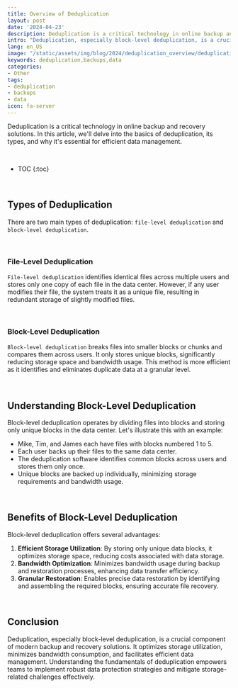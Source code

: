 ```yaml
---
title: Overview of Deduplication
layout: post
date: '2024-04-23'
description: Deduplication is a critical technology in online backup and recovery solutions.
intro: "Deduplication, especially block-level deduplication, is a crucial component of modern backup and recovery solutions."
lang: en_US
image: "/static/assets/img/blog/2024/deduplication_overview/deduplication_overview.jpg"
keywords: deduplication,backups,data
categories:
- Other
tags:
- deduplication
- backups
- data
icon: fa-server
---
```


Deduplication is a critical technology in online backup and recovery solutions. In this article, we'll delve into the basics of deduplication, its types, and why it's essential for efficient data management.

<br>

* TOC 
{:toc}

<br>

## Types of Deduplication

There are two main types of deduplication: `file-level deduplication` and `block-level deduplication`.

<br>

### File-Level Deduplication

`File-level deduplication` identifies identical files across multiple users and stores only one copy of each file in the data center. However, if any user modifies their file, the system treats it as a unique file, resulting in redundant storage of slightly modified files.

<br>

### Block-Level Deduplication

`Block-level deduplication` breaks files into smaller blocks or chunks and compares them across users. It only stores unique blocks, significantly reducing storage space and bandwidth usage. This method is more efficient as it identifies and eliminates duplicate data at a granular level.

<br>

## Understanding Block-Level Deduplication

Block-level deduplication operates by dividing files into blocks and storing only unique blocks in the data center. Let's illustrate this with an example:

- Mike, Tim, and James each have files with blocks numbered 1 to 5.
- Each user backs up their files to the same data center.
- The deduplication software identifies common blocks across users and stores them only once.
- Unique blocks are backed up individually, minimizing storage requirements and bandwidth usage.

<br>

## Benefits of Block-Level Deduplication

Block-level deduplication offers several advantages:

1. **Efficient Storage Utilization**: By storing only unique data blocks, it optimizes storage space, reducing costs associated with data storage.
2. **Bandwidth Optimization**: Minimizes bandwidth usage during backup and restoration processes, enhancing data transfer efficiency.
3. **Granular Restoration**: Enables precise data restoration by identifying and assembling the required blocks, ensuring accurate file recovery.

<br>

## Conclusion

Deduplication, especially block-level deduplication, is a crucial component of modern backup and recovery solutions. It optimizes storage utilization, minimizes bandwidth consumption, and facilitates efficient data management. Understanding the fundamentals of deduplication empowers teams to implement robust data protection strategies and mitigate storage-related challenges effectively.

